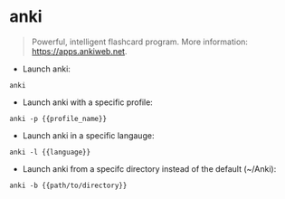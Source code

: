 # anki

> Powerful, intelligent flashcard program.
> More information: <https://apps.ankiweb.net>.

- Launch anki:

`anki`

- Launch anki with a specific profile:

`anki -p {{profile_name}}`

- Launch anki in a specific langauge:

`anki -l {{language}}`

- Launch anki from a specifc directory instead of the default (~/Anki):

`anki -b {{path/to/directory}}`
